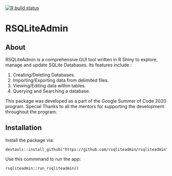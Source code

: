 <!-- badges: start -->
[![R build status](https://github.com/divyansh997/rsqliteadmin/workflows/R-CMD-check/badge.svg)](https://github.com/divyansh997/rsqliteadmin/actions)
<!-- badges: end -->

# RSQLiteAdmin

## About

RSQLiteAdmin is a comprehensive GUI tool written in R Shiny to explore, manage and update SQLite Databases. Its features include :
1. Creating/Deleting Databases.
2. Importing/Exporting data from delimited files.
3. Viewing/Editing data within tables.
4. Querying and Searching a database.

This package was developed as a part of the Google Summer of Code 2020 program. Special Thanks to all the mentors for supporting the development throughout the program. 

## Installation

Install the package via:
```
devtools::install_github("https://github.com/rsqliteadmin/rsqliteadmin")
```
Use this commmand to run the app:
```
rsqliteadmin::run_rsqliteadmin()
```


